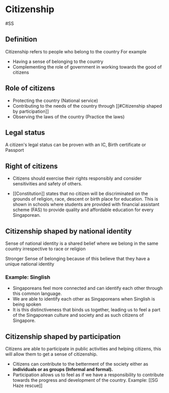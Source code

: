 # Citizenship
#SS
## Definition
Citizenship refers to people who belong to the country
For example
- Having a sense of belonging to the country
- Complementing the role of government in working towards the good of citizens

## Role of citizens
- Protecting the country (National service)
- Contributing to the needs of the country through [[#Citizenship shaped by participation]]
- Observing the laws of the country (Practice the laws)

## Legal status
A citizen's legal status can be proven with an IC, Birth certificate or Passport

## Right of citizens
- Citizens should exercise their rights responsibly and consider sensitivities and safety of others.

- [[Constitution]] states that no citizen will be discriminated on the grounds of religion, race, descent or birth place for education.
		This is shown in schools where students are provided with financial assistant scheme (FAS) to provide quality and affordable education for every Singaporean. 

## Citizenship shaped by national identity
Sense of national identity is a shared belief where we belong in the same country irrespective to race or religion

Stronger Sense of belonging because of this believe that they have a unique national identity

### Example: Singlish
- Singaporeans feel more connected and can identify each other through this common language.
- We are able to identify each other as Singaporeans when Singlish is being spoken
- It is this distinctiveness that binds us together, leading us to feel a part of the Singaporean culture and society and as such citizens of Singapore.

## Citizenship shaped by participation
Citizens are able to participate in public activities and helping citizens, this will allow them to get a sense of citizenship.

- Citizens can contribute to the betterment of the society either as **individuals or as groups (Informal and formal).**
- Participation allows us to feel as if we have a responsibility to contribute towards the progress and development of the country.
Example: [[SG Haze rescue]]